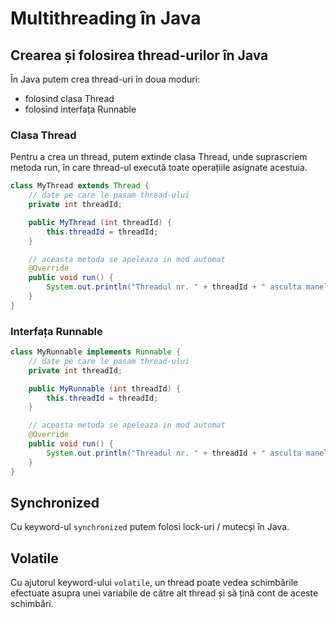 # Multithreading în Java
## Crearea și folosirea thread-urilor în Java
În Java putem crea thread-uri în doua moduri:
- folosind clasa Thread
- folosind interfața Runnable
### Clasa Thread
Pentru a crea un thread, putem extinde clasa Thread, unde suprascriem metoda run, în care thread-ul execută toate operațiile asignate acestuia.
```java
class MyThread extends Thread {
    // date pe care le pasam thread-ului
    private int threadId; 

    public MyThread (int threadId) {
        this.threadId = threadId;
    }

    // aceasta metoda se apeleaza in mod automat
    @Override
    public void run() {
        System.out.println("Threadul nr. " + threadId + " asculta manele");
    }
}
```
### Interfața Runnable
```java
class MyRunnable implements Runnable {
    // date pe care le pasam thread-ului
    private int threadId;

    public MyRunnable (int threadId) {
        this.threadId = threadId;
    }

    // aceasta metoda se apeleaza in mod automat
    @Override
    public void run() {
        System.out.println("Threadul nr. " + threadId + " asculta manele");
    }
}
```
## Synchronized
Cu keyword-ul `synchronized` putem folosi lock-uri / mutecși în Java.

## Volatile
Cu ajutorul keyword-ului `volatile`, un thread poate vedea schimbările efectuate asupra unei variabile de către alt thread și să țină cont de aceste schimbări.
